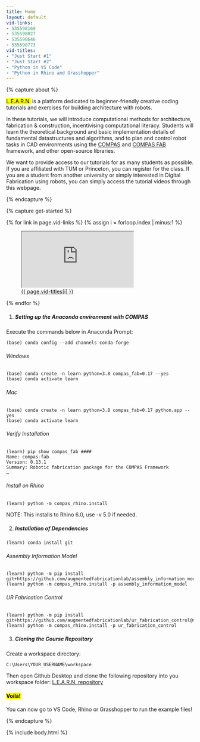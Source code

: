 ```yaml
---
title: Home
layout: default
vid-links:
- 535598169
- 535598027
- 535598646
- 535598773
vid-titles:
- "Just Start #1"
- "Just Start #2"
- "Python in VS Code"
- "Python in Rhino and Grasshopper"
---
```

<!-- ABOUT -->
{% capture about %}

<!-- Edit below to change body text of About -->
<mark>L.E.A.R.N.</mark> is a platform dedicated to beginner-friendly creative coding tutorials and exercises for building architecture with robots.

In these tutorials, we will introduce computational methods for architecture, fabrication & construction, incentivising computational literacy. Students will learn the theoretical background and basic implementation details of fundamental datastructures and algorithms, and to plan and control robot tasks in CAD environments using the [COMPAS](https://compas.dev/) and [COMPAS FAB](https://gramaziokohler.github.io/compas_fab/latest/) framework, and other open-source libraries.

We want to provide access to our tutorials for as many students as possible. If you are affiliated with TUM or Princeton, you can register for the class. If you are a student from another university or simply interested in Digital Fabrication using robots, you can simply access the tutorial videos through this webpage.
<!-- END OF SECTION -->

{% endcapture %}

<!-- GET STARTED -->
{% capture get-started %}

<!-- Keep these figure tags unindented, Jekyll interprets tabbed HTML as MD code blocks -->
<!-- Iteratively get the videos -->
{% for link in page.vid-links %}
{% assign i = forloop.index | minus:1 %}
<figure>
    <iframe src="https://player.vimeo.com/video/{{ link }}" webkitallowfullscreen mozallowfullscreen allowfullscreen></iframe>
    <figcaption><a href="https://vimeo.com/{{ link }}" target="_blank">{{ page.vid-titles[i] }}</a></figcaption>
</figure>
{% endfor %}

<!-- Edit below to change the text of Get Started -->
1. ##### Setting up the Anaconda environment with COMPAS

Execute the commands below in Anaconda Prompt:
```
(base) conda config --add channels conda-forge
```

###### Windows
```
(base) conda create -n learn python=3.8 compas_fab=0.17 --yes
(base) conda activate learn
```

###### Mac
```
(base) conda create -n learn python=3.8 compas_fab=0.17 python.app --yes
(base) conda activate learn
```

###### Verify Installation
```
(learn) pip show compas_fab ####
Name: compas-fab
Version: 0.13.1
Summary: Robotic fabrication package for the COMPAS Framework
…
```

###### Install on Rhino
```
(learn) python -m compas_rhino.install
```

NOTE: This installs to Rhino 6.0, use -v 5.0 if needed.

2. ##### Installation of Dependencies
```
(learn) conda install git
```

###### Assembly Information Model
```
(learn) python -m pip install git+https://github.com/augmentedfabricationlab/assembly_information_model@master#egg=assembly_information_model
(learn) python -m compas_rhino.install -p assembly_information_model
```

###### UR Fabrication Control
```
(learn) python -m pip install git+https://github.com/augmentedfabricationlab/ur_fabrication_control@master#egg=ur_fabrication_control
(learn) python -m compas_rhino.install -p ur_fabrication_control
```

3. ##### Cloning the Course Repository

Create a workspace directory:
```
C:\Users\YOUR_USERNAME\workspace
```

Then open Github Desktop and clone the following repository into you workspace folder: [L.E.A.R.N. repository](https://github.com/le-ar-n/le-ar-n)

<!-- HTML for the fun skewed text -->
<aside> <h4 class="white-skewed-headline display-block"><mark>Voilà!</mark></h4> </aside>

You can now go to VS Code, Rhino or Grasshopper to run the example files!

<!-- END OF SECTION -->

{% endcapture %}

{% include body.html %}
